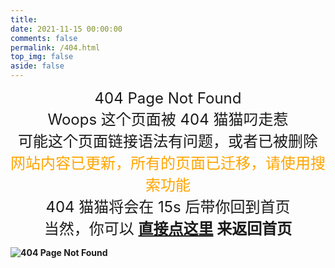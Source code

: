 ```yaml
---
title: 
date: 2021-11-15 00:00:00
comments: false
permalink: /404.html
top_img: false
aside: false
---
```


<p align="center"><font size=5>
404 Page Not Found<br>
Woops 这个页面被 404 猫猫叼走惹<br>
可能这个页面链接语法有问题，或者已被删除<br>
<font color=orange>网站内容已更新，所有的页面已迁移，请使用搜索功能</font><br>
404 猫猫将会在 <span id="timeout">15</span>s 后带你回到首页<br>
当然，你可以 <strong><a href=" / " data-pjax-state>直接点这里</a> 来返回首页

</font></p>
<script>
let countTime = 15;

function count() {

  document.getElementById('timeout').textContent = countTime;
  countTime -= 1;
  if(countTime === 0){
    location.href = '/';
  }
  setTimeout(() => {
    count();
  }, 1000);
}

count();
</script>

![404 Page Not Found](https://gcore.jsdelivr.net/gh/Goo-aw233/WebSiteResources@main/Pics/Blog/404Page.jpg)